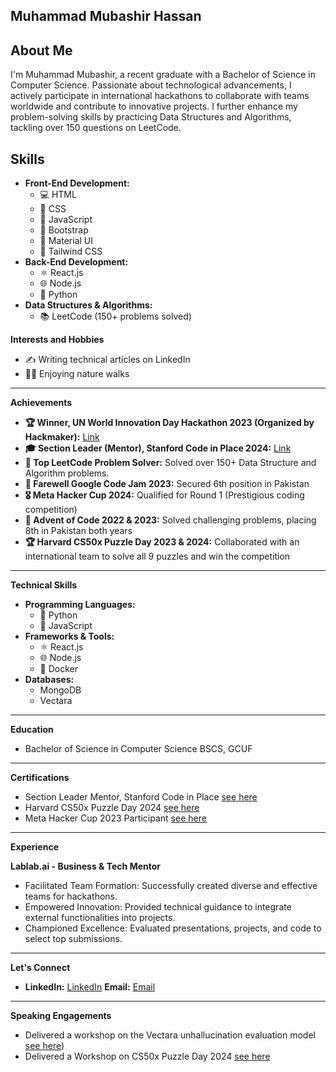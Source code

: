 **Muhammad Mubashir Hassan**
---
**About Me**
---
I'm Muhammad Mubashir, a recent graduate with a Bachelor of Science in Computer Science. Passionate about technological advancements, I actively participate in international hackathons to collaborate with teams worldwide and contribute to innovative projects. I further enhance my problem-solving skills by practicing Data Structures and Algorithms, tackling over 150 questions on LeetCode.

**Skills**
---
* **Front-End Development:** 
  * 💻 HTML 
  * 🎨 CSS 
  * 🧠 JavaScript 
  * 🧱 Bootstrap 
  * 💎 Material UI 
  * 🍃 Tailwind CSS
* **Back-End Development:** 
  * ⚛️ React.js 
  * 🌐 Node.js 
  * 🐍 Python
* **Data Structures & Algorithms:** 
  * 📚 LeetCode (150+ problems solved)

**Interests and Hobbies**

* ✍️ Writing technical articles on LinkedIn
* 🚶‍♀️ Enjoying nature walks
---
**Achievements**

* **🏆 Winner, UN World Innovation Day Hackathon 2023 (Organized by Hackmaker):** [Link](https://drive.google.com/file/d/1t1DOnjvCNMF47nEQ6i02WjAvjYu0wNPT/view?usp=sharing)
* **🎓 Section Leader (Mentor), Stanford Code in Place 2024:** [Link](https://digitalcredential.stanford.edu/check/B917B3450F44F4F84E84FD5A62A5BB8AB64A1712026C1D4BC3C44867D4A30F06SXhVeUg4WUE4TFdpdzYyZlpGeUsrZ2pBaTNUUzZpWVVzdExBUGgyWEFsajJQV3Bl)
* **🥇 Top LeetCode Problem Solver:** Solved over 150+ Data Structure and Algorithm problems.
* **🏅 Farewell Google Code Jam 2023:** Secured 6th position in Pakistan
* **🎖️ Meta Hacker Cup 2024:** Qualified for Round 1 (Prestigious coding competition)
* **🏅 Advent of Code 2022 & 2023:** Solved challenging problems, placing 8th in Pakistan both years
* **🏆 Harvard CS50x Puzzle Day 2023 & 2024:** Collaborated with an international team to solve all 9 puzzles and win the competition
---
**Technical Skills**

* **Programming Languages:** 
  * 🐍 Python
  * 🧠 JavaScript
* **Frameworks & Tools:** 
  * ⚛️ React.js 
  * 🌐 Node.js 
  * 🐳 Docker
* **Databases:** 
  * MongoDB 
  * Vectara
---
**Education**

* Bachelor of Science in Computer Science BSCS, GCUF
---
**Certifications**

* Section Leader Mentor, Stanford Code in Place [see here](https://digitalcredential.stanford.edu/check/B917B3450F44F4F84E84FD5A62A5BB8AB64A1712026C1D4BC3C44867D4A30F06SXhVeUg4WUE4TFdpdzYyZlpGeUsrZ2pBaTNUUzZpWVVzdExBUGgyWEFsajJQV3Bl)
* Harvard CS50x Puzzle Day 2024 [see here](https://drive.google.com/file/d/1zQhgjEqkLiD5o8OMRTOZ2Arpkau2Fydi/view?usp=sharing)
* Meta Hacker Cup 2023 Participant [see here](https://drive.google.com/file/d/1aVv9AVd2T9FnqYp0s1IQua65p4S5rleS/view?usp=drive_link)
---
**Experience**

**Lablab.ai - Business & Tech Mentor**

* Facilitated Team Formation: Successfully created diverse and effective teams for hackathons.
* Empowered Innovation: Provided technical guidance to integrate external functionalities into projects.
* Championed Excellence: Evaluated presentations, projects, and code to select top submissions.
---
**Let's Connect**

* **LinkedIn:** [LinkedIn](https://www.linkedin.com/in/mianmubashir105/) **Email:** [Email](mianmubashir105@gmail.com)
---
**Speaking Engagements**

* Delivered a workshop on the Vectara unhallucination evaluation model [see here](https://www.youtube.com/watch?v=Vp7ul2UcAPU))
* Delivered a Workshop on CS50x Puzzle Day 2024 [see here](https://www.youtube.com/watch?v=poQWSJuOPSc)
